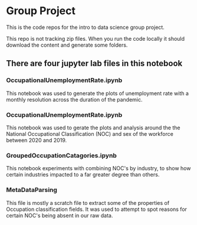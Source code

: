 # Group Project
This is the code repos for the intro to data science group project.

This repo is not tracking zip files.  When you run the code locally it should download the content and generate some folders.

## There are four jupyter lab files in this notebook

### OccupationalUnemploymentRate.ipynb

This notebook was used to generate the plots of unemployment rate with a monthly resolution across the duration of the pandemic.  

### OccupationalUnemploymentRate.ipynb

This notebook was used to gerate the plots and analysis around the the National Occupational Classification (NOC) and sex of the workforce between 2020 and 2019.   

### GroupedOccupationCatagories.ipynb

This notebook experiments with combining NOC's by industry, to show how certain industries impacted to a far greater degree than others.

### MetaDataParsing

This file is mostly a scratch file to extract some of the properties of Occupation classification fields. It was used to attempt to spot reasons for certain NOC's being absent in our raw data.